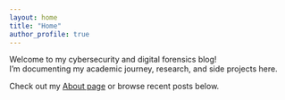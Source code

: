 ```yaml
---
layout: home
title: "Home"
author_profile: true
---
```


Welcome to my cybersecurity and digital forensics blog!  
I’m documenting my academic journey, research, and side projects here.

Check out my [About page](/about/) or browse recent posts below.
